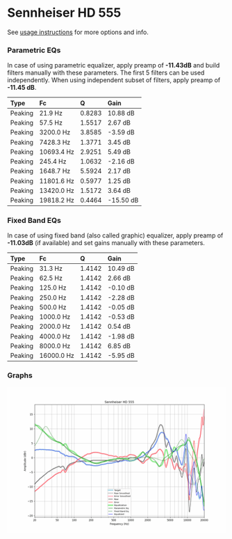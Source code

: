 # Sennheiser HD 555
See [usage instructions](https://github.com/jaakkopasanen/AutoEq#usage) for more options and info.

### Parametric EQs
In case of using parametric equalizer, apply preamp of **-11.43dB** and build filters manually
with these parameters. The first 5 filters can be used independently.
When using independent subset of filters, apply preamp of **-11.45 dB**.

| Type    | Fc         |      Q | Gain      |
|:--------|:-----------|:-------|:----------|
| Peaking | 21.9 Hz    | 0.8283 | 10.88 dB  |
| Peaking | 57.5 Hz    | 1.5517 | 2.67 dB   |
| Peaking | 3200.0 Hz  | 3.8585 | -3.59 dB  |
| Peaking | 7428.3 Hz  | 1.3771 | 3.45 dB   |
| Peaking | 10693.4 Hz | 2.9251 | 5.49 dB   |
| Peaking | 245.4 Hz   | 1.0632 | -2.16 dB  |
| Peaking | 1648.7 Hz  | 5.5924 | 2.17 dB   |
| Peaking | 11801.6 Hz | 0.5977 | 1.25 dB   |
| Peaking | 13420.0 Hz | 1.5172 | 3.64 dB   |
| Peaking | 19818.2 Hz | 0.4464 | -15.50 dB |

### Fixed Band EQs
In case of using fixed band (also called graphic) equalizer, apply preamp of **-11.03dB**
(if available) and set gains manually with these parameters.

| Type    | Fc         |      Q | Gain     |
|:--------|:-----------|:-------|:---------|
| Peaking | 31.3 Hz    | 1.4142 | 10.49 dB |
| Peaking | 62.5 Hz    | 1.4142 | 2.66 dB  |
| Peaking | 125.0 Hz   | 1.4142 | -0.10 dB |
| Peaking | 250.0 Hz   | 1.4142 | -2.28 dB |
| Peaking | 500.0 Hz   | 1.4142 | -0.05 dB |
| Peaking | 1000.0 Hz  | 1.4142 | -0.53 dB |
| Peaking | 2000.0 Hz  | 1.4142 | 0.54 dB  |
| Peaking | 4000.0 Hz  | 1.4142 | -1.98 dB |
| Peaking | 8000.0 Hz  | 1.4142 | 6.85 dB  |
| Peaking | 16000.0 Hz | 1.4142 | -5.95 dB |

### Graphs
![](./Sennheiser%20HD%20555.png)